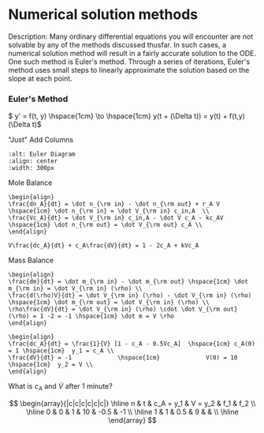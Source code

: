 # Numerical solution methods

Description: Many ordinary differential equations you will encounter are not solvable by any of the methods discussed thusfar. In such cases, a numerical solution method will result in a fairly accurate solution to the ODE. One such method is Euler's method. Through a series of iterations, Euler's method uses small steps to linearly approximate the solution based on the slope at each point. 

### Euler's Method

$ y' = f(t, y) \hspace{1cm} \to \hspace{1cm} y(t + (\Delta t)) = y(t) + f(t,y) (\Delta t)$


"Just" Add Columns 

```{image} ./_images/euler_diagram.png
:alt: Euler Diagram
:align: center
:width: 300px
```

Mole Balance

```{math}
\begin{align}
\frac{dn_A}{dt} = \dot n_{\rm in} - \dot n_{\rm out} + r_A V \hspace{1cm} \dot n_{\rm in} = \dot V_{\rm in} c_in,A  \\
\frac{Vc_A}{dt} = \dot V_{\rm in} c_in,A - \dot V c_A - kc_AV \hspace{1cm} \dot n_{\rm out} = \dot V_{\rm out} c_A \\
\end{align}
```

```{math}
V\frac{dc_A}{dt} + c_A\frac{dV}{dt} = 1 - 2c_A + kVc_A
```

Mass Balance

```{math}
\begin{align}
\frac{dm}{dt} = \dot m_{\rm in} - \dot m_{\rm out} \hspace{1cm} \dot m_{\rm in} = \dot V_{\rm in} (\rho) \\
\frac{d(\rho)V}{dt} = \dot V_{\rm in} (\rho) - \dot V_{\rm in} (\rho) \hspace{1cm} \dot m_{\rm out} = \dot V_{\rm in} (\rho) \\
\rho\frac{dV}{dt} = \dot V_{\rm in} (\rho) \cdot \dot V_{\rm out} (\rho) = 1 -2 = -1 \hspace{1cm} \dot m = V \rho
\end{align}
```

```{math}
\begin{align}
\frac{dc_A}{dt} = \frac{1}{V} [1 - c_A - 0.5Vc_A]  \hspace{1cm} c_A(0) = 1 \hspace{1cm}  y_1 = c_A \\
\frac{dV}{dt} = -1             \hspace{1cm}             V(0) = 10 \hspace{1cm}  y_2 = V \\
\end{align}
```

What is $c_A$ and $\dot V$ after 1 minute?

$$
\begin{array}{|c|c|c|c|c|c|}
\hline
n & t & c_A = y_1 & V = y_2 & f_1 & f_2 \\
\hline
0 & 0 & 1 & 10 & -0.5 & -1 \\
\hline
1 & 1 & 0.5 & 9 &  &  \\
\hline
\end{array}
$$



